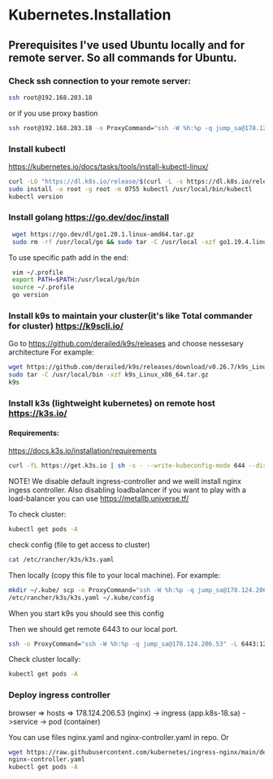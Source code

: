 # Kubernetes.Installation

## Prerequisites I've used Ubuntu locally and for remote server. So all commands for Ubuntu.

### Check ssh connection to your remote server:

```bash
ssh root@192.168.203.18
```

or if you use proxy bastion

```bash
ssh root@192.168.203.18 -o ProxyCommand="ssh -W %h:%p -q jump_sa@178.124.206.53"
```

### Install kubectl

https://kubernetes.io/docs/tasks/tools/install-kubectl-linux/

```bash
curl -LO "https://dl.k8s.io/release/$(curl -L -s https://dl.k8s.io/release/stable.txt)/bin/linux/amd64/kubectl"
sudo install -o root -g root -m 0755 kubectl /usr/local/bin/kubectl
kubectl version
```

### Install golang https://go.dev/doc/install

  ```bash
   wget https://go.dev/dl/go1.20.1.linux-amd64.tar.gz
   sudo rm -rf /usr/local/go && sudo tar -C /usr/local -xzf go1.19.4.linux-amd64.tar.gz
   ```

   To use specific path add in the end:

  ```bash
   vim ~/.profile 
   export PATH=$PATH:/usr/local/go/bin
   source ~/.profile
   go version
   ```

### Install k9s to maintain your cluster(it's like Total commander for cluster) https://k9scli.io/

Go to https://github.com/derailed/k9s/releases and choose nessesary architecture For example:

```bash
wget https://github.com/derailed/k9s/releases/download/v0.26.7/k9s_Linux_x86_64.tar.gz
sudo tar -C /usr/local/bin -xzf k9s_Linux_x86_64.tar.gz
k9s
```

### Install k3s (lightweight kubernetes) on remote host https://k3s.io/

#### Requirements:

https://docs.k3s.io/installation/requirements
```bash
curl -fL https://get.k3s.io | sh -s - --write-kubeconfig-mode 644 --disable traefik --disable servicelb 
```
NOTE! We disable default ingress-controller and we weill install nginx ingess controller. 
Also disabling loadbalancer if you want to play with a load-balancer you can use https://metallb.universe.tf/

To check cluster:
```bash
kubectl get pods -A
```

check config (file to get access to cluster)
```bash
cat /etc/rancher/k3s/k3s.yaml 
```
Then locally (copy this file to your local machine). For example:
```bash
mkdir ~/.kube/ scp -o ProxyCommand="ssh -W %h:%p -q jump_sa@178.124.206.53" root@192.168.203.XX:
/etc/rancher/k3s/k3s.yaml ~/.kube/config
```
When you start k9s you should see this config

Then we should get remote 6443 to our local port.
```bash
ssh -o ProxyCommand="ssh -W %h:%p -q jump_sa@178.124.206.53" -L 6443:127.0.0.1:6443 root@192.168.203.XX -f -N
```

Check cluster locally:
```bash
kubectl get pods -A
```
### Deploy ingress controller 

browser => hosts => 178.124.206.53 (nginx) -> ingress (app.k8s-18.sa) ->service -> pod (container)

You can use files nginx.yaml and nginx-controller.yaml in repo. Or
```bash
wget https://raw.githubusercontent.com/kubernetes/ingress-nginx/main/deploy/static/provider/baremetal/deploy.yaml -O
nginx-controller.yaml
kubectl get pods -A
```

